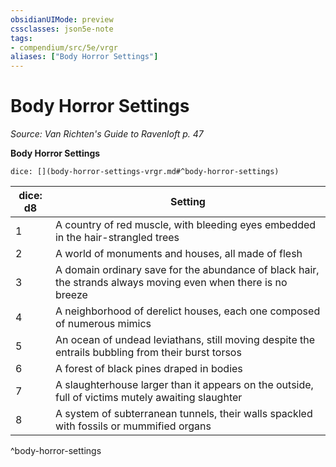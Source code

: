 ```yaml
---
obsidianUIMode: preview
cssclasses: json5e-note
tags:
- compendium/src/5e/vrgr
aliases: ["Body Horror Settings"]
---
```

# Body Horror Settings
*Source: Van Richten's Guide to Ravenloft p. 47* 

**Body Horror Settings**

`dice: [](body-horror-settings-vrgr.md#^body-horror-settings)`

| dice: d8 | Setting |
|----------|---------|
| 1 | A country of red muscle, with bleeding eyes embedded in the hair-strangled trees |
| 2 | A world of monuments and houses, all made of flesh |
| 3 | A domain ordinary save for the abundance of black hair, the strands always moving even when there is no breeze |
| 4 | A neighborhood of derelict houses, each one composed of numerous mimics |
| 5 | An ocean of undead leviathans, still moving despite the entrails bubbling from their burst torsos |
| 6 | A forest of black pines draped in bodies |
| 7 | A slaughterhouse larger than it appears on the outside, full of victims mutely awaiting slaughter |
| 8 | A system of subterranean tunnels, their walls spackled with fossils or mummified organs |
^body-horror-settings